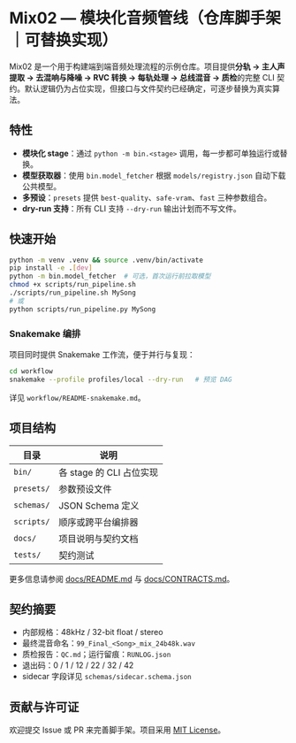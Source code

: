 # Mix02 — 模块化音频管线（仓库脚手架｜可替换实现）

Mix02 是一个用于构建端到端音频处理流程的示例仓库。项目提供**分轨 → 主人声提取 → 去混响与降噪 → RVC 转换 → 每轨处理 → 总线混音 → 质检**的完整 CLI 契约。默认逻辑仍为占位实现，但接口与文件契约已经确定，可逐步替换为真实算法。

## 特性
- **模块化 stage**：通过 `python -m bin.<stage>` 调用，每一步都可单独运行或替换。
- **模型获取器**：使用 `bin.model_fetcher` 根据 `models/registry.json` 自动下载公共模型。
- **多预设**：`presets` 提供 `best-quality`、`safe-vram`、`fast` 三种参数组合。
- **dry-run 支持**：所有 CLI 支持 `--dry-run` 输出计划而不写文件。

## 快速开始
```bash
python -m venv .venv && source .venv/bin/activate
pip install -e .[dev]
python -m bin.model_fetcher  # 可选，首次运行前拉取模型
chmod +x scripts/run_pipeline.sh
./scripts/run_pipeline.sh MySong
# 或
python scripts/run_pipeline.py MySong
```

### Snakemake 编排
项目同时提供 Snakemake 工作流，便于并行与复现：

```bash
cd workflow
snakemake --profile profiles/local --dry-run   # 预览 DAG
```
详见 `workflow/README-snakemake.md`。

## 项目结构
| 目录 | 说明 |
| --- | --- |
| `bin/` | 各 stage 的 CLI 占位实现 |
| `presets/` | 参数预设文件 |
| `schemas/` | JSON Schema 定义 |
| `scripts/` | 顺序或跨平台编排器 |
| `docs/` | 项目说明与契约文档 |
| `tests/` | 契约测试 |

更多信息请参阅 [docs/README.md](docs/README.md) 与 [docs/CONTRACTS.md](docs/CONTRACTS.md)。

## 契约摘要
- 内部规格：48kHz / 32-bit float / stereo
- 最终混音命名：`99_Final_<Song>_mix_24b48k.wav`
- 质检报告：`QC.md`；运行留痕：`RUNLOG.json`
- 退出码：0 / 1 / 12 / 22 / 32 / 42
- sidecar 字段详见 `schemas/sidecar.schema.json`

## 贡献与许可证
欢迎提交 Issue 或 PR 来完善脚手架。项目采用 [MIT License](LICENSE)。
